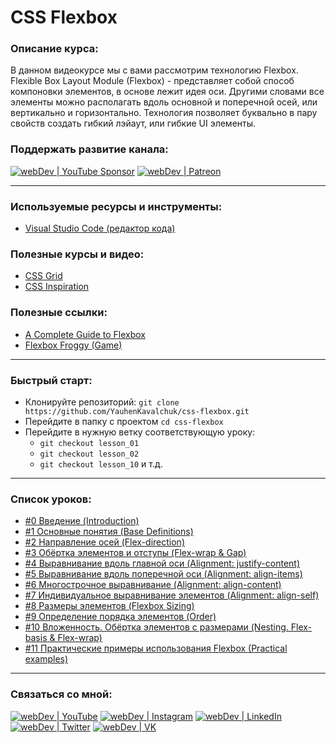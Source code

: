 # CSS Flexbox

### Описание курса:
В данном видеокурсе мы с вами рассмотрим технологию Flexbox.
Flexible Box Layout Module (Flexbox) - представляет собой способ компоновки элементов, в основе лежит идея оси. Другими словами все элементы можно располагать вдоль основной и поперечной осей, или вертикально и горизонтально.
Технология позволяет буквально в пару свойств создать гибкий лэйаут, или гибкие UI элементы.

### Поддержать развитие канала:
[<img alt="webDev | YouTube Sponsor" src="https://img.shields.io/badge/Become a sponsor-F70000.svg?&style=for-the-badge&logo=youtube&logoColor=fff" />][sponsor]
[<img alt="webDev | Patreon" src="https://img.shields.io/badge/Become a patron-EF6451.svg?&style=for-the-badge&logo=patreon&logoColor=fff" />][patron]

---

### Используемые ресурсы и инструменты:
- [Visual Studio Code (редактор кода)](https://code.visualstudio.com)

### Полезные курсы и видео:
- [CSS Grid](https://www.youtube.com/playlist?list=PLNkWIWHIRwMHlq6yOP65F_rNH5wID1U21)
- [CSS Inspiration](https://www.youtube.com/playlist?list=PLNkWIWHIRwMEosiVP_3B-h4fE7CIfZ7pI)

### Полезные ссылки:
- [A Complete Guide to Flexbox](https://css-tricks.com/snippets/css/a-guide-to-flexbox/)
- [Flexbox Froggy (Game)](https://flexboxfroggy.com/#ru)

---

### Быстрый старт:
- Клонируйте репозиторий: `git clone https://github.com/YauhenKavalchuk/css-flexbox.git`
- Перейдите в папку с проектом `cd css-flexbox`
- Перейдите в нужную ветку соответствующую уроку:
  - `git checkout lesson_01`
  - `git checkout lesson_02`
  - `git checkout lesson_10` и т.д.

---

### Список уроков:
- [#0 Введение (Introduction)](https://youtu.be/O-ytfplFQ3c)
- [#1 Основные понятия (Base Definitions)](https://youtu.be/9MxBkY2_WNA)
- [#2 Направление осей (Flex-direction)](https://youtu.be/OQ6GyMD5E-s)
- [#3 Обёртка элементов и отступы (Flex-wrap & Gap)](https://youtu.be/zvkE0MY1cxE)
- [#4 Выравнивание вдоль главной оси (Alignment: justify-content)](https://youtu.be/FKDfECxwC54)
- [#5 Выравнивание вдоль поперечной оси (Alignment: align-items)](https://youtu.be/_9idibPDs1s)
- [#6 Многострочное выравнивание (Alignment: align-content)](https://youtu.be/sDkL7o0LXF0)
- [#7 Индивидуальное выравнивание элементов (Alignment: align-self)](https://youtu.be/WeFMfoK9R2o)
- [#8 Размеры элементов (Flexbox Sizing)](https://youtu.be/rDdUWDaJzQ8)
- [#9 Определение порядка элементов (Order)](https://youtu.be/o_ozA-YMttU)
- [#10 Вложенность. Обёртка элементов с размерами (Nesting. Flex-basis & Flex-wrap)](https://youtu.be/ar1F5IwBeSc)
- [#11 Практические примеры использования Flexbox (Practical examples)](https://youtu.be/GGiHxIOmPaE)

---

### Связаться со мной:
[<img alt="webDev | YouTube" src="https://img.shields.io/badge/youtube-FF0000.svg?&style=for-the-badge&logo=Instagram&logoColor=white" />][youtube]
[<img alt="webDev | Instagram" src="https://img.shields.io/badge/instagram-E4405F.svg?&style=for-the-badge&logo=Instagram&logoColor=white" />][instagram]
[<img alt="webDev | LinkedIn" src="https://img.shields.io/badge/linkedin-0077B5.svg?&style=for-the-badge&logo=linkedin&logoColor=white" />][linkedin]
[<img alt="webDev | Twitter" src="https://img.shields.io/badge/twitter-1DA1F2.svg?&style=for-the-badge&logo=Twitter&logoColor=white" />][twitter]
[<img alt="webDev | VK" src="https://img.shields.io/badge/vk-4680C2.svg?&style=for-the-badge&logo=Twitter&logoColor=white" />][vk]

[youtube]: https://youtube.com/YauhenKavalchuk
[instagram]: https://instagram.com/YauhenKavalchuk
[linkedin]: https://linkedin.com/in/YauhenKavalchuk
[vk]: https://vk.com/YauhenKavalchuk
[twitter]: https://twitter.com/YauhenKavalchuk
[sponsor]: https://www.youtube.com/channel/UCE9ODjNIkOHrnSdkYWLfYhg/join
[patron]: https://www.patreon.com/YauhenKavalchuk
